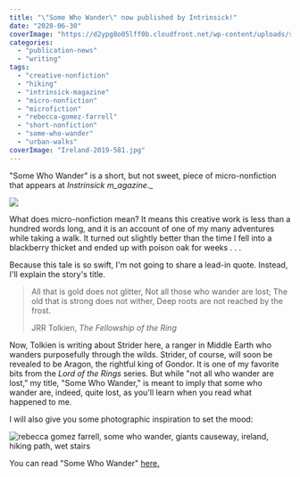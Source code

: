 ```yaml
---
title: "\"Some Who Wander\" now published by Intrinsick!"
date: "2020-06-30"
coverImage: "https://d2ypg8o05lff0b.cloudfront.net/wp-content/uploads/sites/3/2020/06/30024139/intrinsick.png"
categories:
  - "publication-news"
  - "writing"
tags:
  - "creative-nonfiction"
  - "hiking"
  - "intrinsick-magazine"
  - "micro-nonfiction"
  - "microfiction"
  - "rebecca-gomez-farrell"
  - "short-nonfiction"
  - "some-who-wander"
  - "urban-walks"
coverImage: "Ireland-2019-581.jpg"
---
```


"Some Who Wander" is a short, but not sweet, piece of micro-nonfiction that appears at _Instrinsick m_agazine_._

![](https://d2ypg8o05lff0b.cloudfront.net/wp-content/uploads/sites/3/2020/06/30024139/intrinsick.png)

What does micro-nonfiction mean? It means this creative work is less than a hundred words long, and it is an account of one of my many adventures while taking a walk. It turned out slightly better than the time I fell into a blackberry thicket and ended up with poison oak for weeks . . .

Because this tale is so swift, I'm not going to share a lead-in quote. Instead, I'll explain the story's title.

> All that is gold does not glitter, Not all those who wander are lost; The old that is strong does not wither, Deep roots are not reached by the frost.
>
> JRR Tolkien, _The Fellowship of the Ring_

Now, Tolkien is writing about Strider here, a ranger in Middle Earth who wanders purposefully through the wilds. Strider, of course, will soon be revealed to be Aragon, the rightful king of Gondor. It is one of my favorite bits from the _Lord of the Rings_ series. But while "not all who wander are lost," my title, "Some Who Wander," is meant to imply that some who wander are, indeed, quite lost, as you'll learn when you read what happened to me.

I will also give you some photographic inspiration to set the mood:

![rebecca gomez farrell, some who wander, giants causeway, ireland, hiking path, wet stairs](https://d2ypg8o05lff0b.cloudfront.net/wp-content/uploads/sites/3/2020/06/30025802/Ireland-2019-581-683x1024.jpg)

You can read "Some Who Wander" [here.](https://www.intrinsick.com/stories/some-who-wander)

